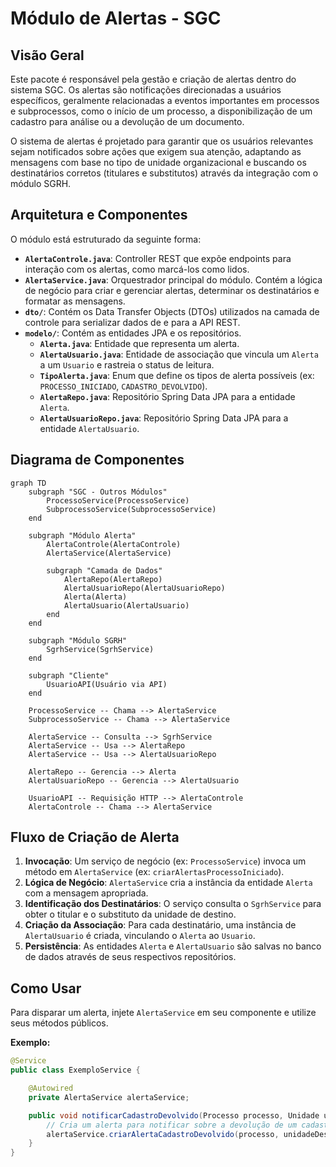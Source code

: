 # Módulo de Alertas - SGC

## Visão Geral
Este pacote é responsável pela gestão e criação de alertas dentro do sistema SGC. Os alertas são notificações direcionadas a usuários específicos, geralmente relacionadas a eventos importantes em processos e subprocessos, como o início de um processo, a disponibilização de um cadastro para análise ou a devolução de um documento.

O sistema de alertas é projetado para garantir que os usuários relevantes sejam notificados sobre ações que exigem sua atenção, adaptando as mensagens com base no tipo de unidade organizacional e buscando os destinatários corretos (titulares e substitutos) através da integração com o módulo SGRH.

## Arquitetura e Componentes
O módulo está estruturado da seguinte forma:

- **`AlertaControle.java`**: Controller REST que expõe endpoints para interação com os alertas, como marcá-los como lidos.
- **`AlertaService.java`**: Orquestrador principal do módulo. Contém a lógica de negócio para criar e gerenciar alertas, determinar os destinatários e formatar as mensagens.
- **`dto/`**: Contém os Data Transfer Objects (DTOs) utilizados na camada de controle para serializar dados de e para a API REST.
- **`modelo/`**: Contém as entidades JPA e os repositórios.
  - **`Alerta.java`**: Entidade que representa um alerta.
  - **`AlertaUsuario.java`**: Entidade de associação que vincula um `Alerta` a um `Usuario` e rastreia o status de leitura.
  - **`TipoAlerta.java`**: Enum que define os tipos de alerta possíveis (ex: `PROCESSO_INICIADO`, `CADASTRO_DEVOLVIDO`).
  - **`AlertaRepo.java`**: Repositório Spring Data JPA para a entidade `Alerta`.
  - **`AlertaUsuarioRepo.java`**: Repositório Spring Data JPA para a entidade `AlertaUsuario`.

## Diagrama de Componentes
```mermaid
graph TD
    subgraph "SGC - Outros Módulos"
        ProcessoService(ProcessoService)
        SubprocessoService(SubprocessoService)
    end

    subgraph "Módulo Alerta"
        AlertaControle(AlertaControle)
        AlertaService(AlertaService)

        subgraph "Camada de Dados"
            AlertaRepo(AlertaRepo)
            AlertaUsuarioRepo(AlertaUsuarioRepo)
            Alerta(Alerta)
            AlertaUsuario(AlertaUsuario)
        end
    end

    subgraph "Módulo SGRH"
        SgrhService(SgrhService)
    end

    subgraph "Cliente"
        UsuarioAPI(Usuário via API)
    end

    ProcessoService -- Chama --> AlertaService
    SubprocessoService -- Chama --> AlertaService

    AlertaService -- Consulta --> SgrhService
    AlertaService -- Usa --> AlertaRepo
    AlertaService -- Usa --> AlertaUsuarioRepo

    AlertaRepo -- Gerencia --> Alerta
    AlertaUsuarioRepo -- Gerencia --> AlertaUsuario

    UsuarioAPI -- Requisição HTTP --> AlertaControle
    AlertaControle -- Chama --> AlertaService
```

## Fluxo de Criação de Alerta

1.  **Invocação**: Um serviço de negócio (ex: `ProcessoService`) invoca um método em `AlertaService` (ex: `criarAlertasProcessoIniciado`).
2.  **Lógica de Negócio**: `AlertaService` cria a instância da entidade `Alerta` com a mensagem apropriada.
3.  **Identificação dos Destinatários**: O serviço consulta o `SgrhService` para obter o titular e o substituto da unidade de destino.
4.  **Criação da Associação**: Para cada destinatário, uma instância de `AlertaUsuario` é criada, vinculando o `Alerta` ao `Usuario`.
5.  **Persistência**: As entidades `Alerta` e `AlertaUsuario` são salvas no banco de dados através de seus respectivos repositórios.

## Como Usar

Para disparar um alerta, injete `AlertaService` em seu componente e utilize seus métodos públicos.

**Exemplo:**
```java
@Service
public class ExemploService {

    @Autowired
    private AlertaService alertaService;

    public void notificarCadastroDevolvido(Processo processo, Unidade unidadeDestino, String motivo) {
        // Cria um alerta para notificar sobre a devolução de um cadastro
        alertaService.criarAlertaCadastroDevolvido(processo, unidadeDestino.getId(), motivo);
    }
}
```